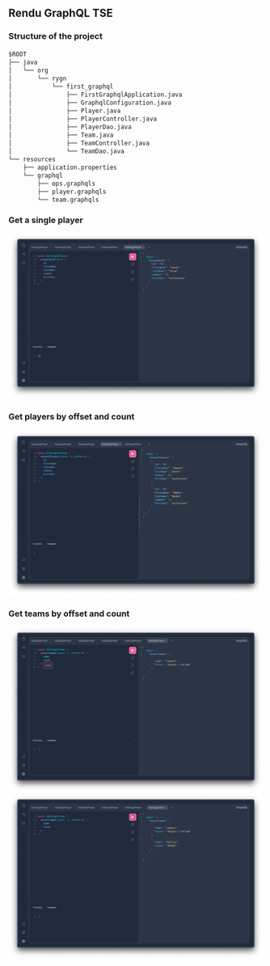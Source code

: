 ## Rendu GraphQL TSE

### Structure of the project 
``` raw
$ROOT
├── java
│   └── org
│       └── rygn
│           └── first_graphql
│               ├── FirstGraphqlApplication.java
│               ├── GraphqlConfiguration.java
│               ├── Player.java
│               ├── PlayerController.java
│               ├── PlayerDao.java
│               ├── Team.java
│               ├── TeamController.java
│               └── TeamDao.java
└── resources
    ├── application.properties
    └── graphql
        ├── ops.graphqls
        ├── player.graphqls
        └── team.graphqls
```


### Get a single player 
![img.png](img.png)

### Get players by offset and count 
![img_1.png](img_1.png)

### Get teams by offset and count
![img_2.png](img_2.png)![img_3.png](img_3.png)

